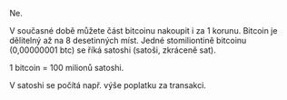 Ne.

V současné době můžete část bitcoinu nakoupit i za 1 korunu. Bitcoin je dělitelný až na 8 desetinných míst. Jedné stomiliontině bitcoinu (0,00000001 btc) se říká satoshi (satoši, zkráceně sat).

1 bitcoin = 100 milionů satoshi.

V satoshi se počítá např. výše poplatku za transakci.